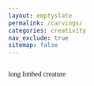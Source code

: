 ```yaml
---
layout: emptyslate
permalink: /carvings/
categories: creativity
nav_exclude: true
sitemap: false
---
```


<style>
    .holder {
        display: flex;
        flex-direction: column;
        height: 50vh;
        overflow: visible;
    }

stop-motion img {
  position: absolute;
  height: 500px;
  object-fit: contain;
  
}

</style>

<div class="holder">
    <p style="margin-bottom: 40px; font-family: 'Coral Pixels';" >long limbed creature</p>
    <stop-motion folder="/assets/stopmotion/longlimb1" fps="16"></stop-motion>
</div>
